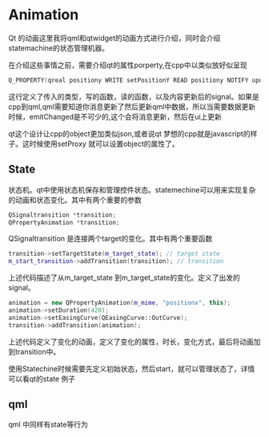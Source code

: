 # Animation

Qt 的动画这里我将qml和qtwidget的动画方式进行介绍，同时会介绍statemachine的状态管理机器。

在介绍这些事情之前，需要介绍qt的属性porperty,在cpp中以类似放好似呈现

```cpp
Q_PROPERTY(qreal positiony WRITE setPositionY READ positiony NOTIFY updatepositon)
```

这行定义了传入的类型，写的函数，读的函数，以及内容更新后的signal。如果是cpp到qml,qml需要知道你消息更新了然后更新qml中数据，所以当需要数据更新时候，emitChanged是不可少的,这个会将消息更新，然后在ui上更新

qt这个设计让cpp的object更加类似json,或者说qt 梦想的cpp就是javascript的样子。这时候使用setProxy 就可以设置object的属性了。

## State 

状态机。qt中使用状态机保存和管理控件状态。statemechine可以用来实现复杂的动画和状态变化。其中有两个重要的参数

```cpp
QSignaltransition *transition;
QPropertyAnimation *transition;
```

QSignaltransition 是连接两个target的变化。其中有两个重要函数

```cpp 
transition->setTargetState(m_target_state); // target state 
m_start_transition->addTransition(transition); // transition 
```

上述代码描述了从m\_target\_state 到m\_target\_state的变化。定义了出发的signal。

```cpp ,editable
animation = new QPropertyAnimation(m_mime, "positionx", this);
animation->setDuration(420);
animation->setEasingCurve(QEasingCurve::OutCurve);
transition->addTransition(animation);
```

上述代码定义了变化的动画，定义了变化的属性，时长，变化方式，最后将动画加到transition中。

使用Statechine时候需要先定义初始状态，然后start，就可以管理状态了，详情可以看qt的state 例子

## qml 

qml 中同样有state等行为
